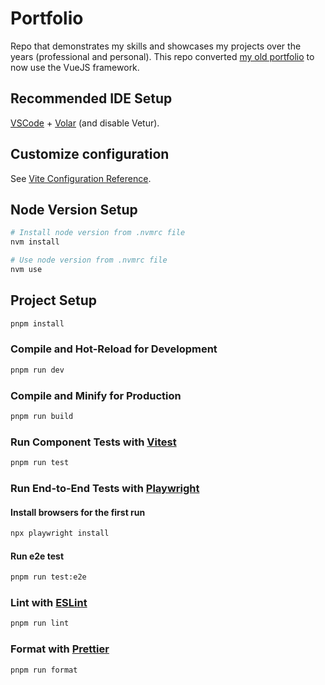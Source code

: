 # Portfolio

Repo that demonstrates my skills and showcases my projects over the years (professional and personal).
This repo converted [my old portfolio](https://github.com/megancs601/old-megancs601.github.io) to now use the VueJS framework.

## Recommended IDE Setup

[VSCode](https://code.visualstudio.com/) + [Volar](https://marketplace.visualstudio.com/items?itemName=Vue.volar) (and disable Vetur).

## Customize configuration

See [Vite Configuration Reference](https://vite.dev/config/).

## Node Version Setup

```sh
# Install node version from .nvmrc file
nvm install

# Use node version from .nvmrc file
nvm use
```

## Project Setup

```sh
pnpm install
```

### Compile and Hot-Reload for Development

```sh
pnpm run dev
```

### Compile and Minify for Production

```sh
pnpm run build
```

### Run Component Tests with [Vitest](https://vitest.dev/)

```sh
pnpm run test
```

### Run End-to-End Tests with [Playwright](https://playwright.dev)

#### Install browsers for the first run

```sh
npx playwright install
```

#### Run e2e test

```sh
pnpm run test:e2e
```

### Lint with [ESLint](https://eslint.org/)

```sh
pnpm run lint
```

### Format with [Prettier](https://prettier.io/)

```sh
pnpm run format
```
